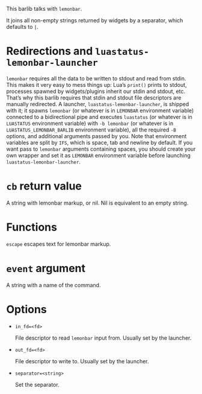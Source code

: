 This barlib talks with `lemonbar`.

It joins all non-empty strings returned by widgets by a separator, which defaults to ` | `.

Redirections and `luastatus-lemonbar-launcher`
===
`lemonbar` requires all the data to be written to stdout and read from stdin. This makes it very easy to mess things up: Lua’s `print()` prints to stdout, processes spawned by widgets/plugins inherit our stdin and stdout, etc.
That’s why this barlib requires that stdin and stdout file descriptors are manually redirected.
A launcher, `luastatus-lemonbar-launcher`, is shipped with it; it spawns `lemonbar` (or whatever is in `LEMONBAR` environment variable) connected to a bidirectional pipe and executes `luastatus` (or whatever is in `LUASTATUS` environment variable) with `-b lemonbar` (or whatever is in `LUASTATUS_LEMONBAR_BARLIB` environment variable), all the required `-B` options, and additional arguments passed by you.
Note that environment variables are split by `IFS`, which is space, tab and newline by default. If you want pass to `lemonbar` arguments containing spaces, you should create your own wrapper and set it as `LEMONBAR` environment variable before launching `luastatus-lemonbar-launcher`.

`cb` return value
===
A string with lemonbar markup, or nil. Nil is equivalent to an empty string.

Functions
===
`escape` escapes text for lemonbar markup.

`event` argument
===
A string with a name of the command.

Options
===
* `in_fd=<fd>`

  File descriptor to read `lemonbar` input from. Usually set by the launcher.

* `out_fd=<fd>`

  File descriptor to write to. Usually set by the launcher.

* `separator=<string>`

  Set the separator.
